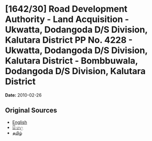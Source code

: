 # [1642/30] Road Development Authority - Land Acquisition - Ukwatta, Dodangoda D/S Division, Kalutara District PP No. 4228 - Ukwatta, Dodangoda D/S Division, Kalutara District - Bombbuwala, Dodangoda D/S Division, Kalutara District

**Date:** 2010-02-26

## Original Sources

- [English](https://documents.gov.lk/view/extra-gazettes/2010/2/1642-30_E.pdf)
- [සිංහල](https://documents.gov.lk/view/extra-gazettes/2010/2/1642-30_S.pdf)
- [தமிழ்](https://documents.gov.lk/view/extra-gazettes/2010/2/1642-30_T.pdf)
